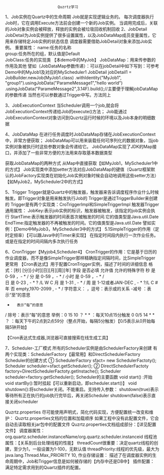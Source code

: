 							Quzrtz学习

1、Job实例在Quartz中的生命周期
	Job就是实现逻辑业务的。
	每次调度器执行Job时，它在调用Execute方法前会创建一个新的Job实例。
当调用完成后，关联的Job对象实例会被释放，释放的实例会被垃圾回收机制回收
2、JobDetail	
JobDetail为Job实例提供了很多设置属性，以及JobDataMap成员变量属性，它用来存储特定Job实例的状态信息
调度器需要借助JobDetail对象来添加Job实例。	
	重要属性：
	name:任务的名称			
	group:任务所在的组，默认值是Default	
	JobClass:任务的实现类	【本demo中的MyJob】
	JobDataMap：用来传参数的作用及其他
譬如（JobDataMap参数传递）：可以在jobDetail中如下写到：可参考Demo中的MyJob1及对应的MyScheduler1
		JobDetail jobDetail1 = JobBuilder.newJob(MyJob1.class)
	            .withIdentity("MyJob1", "group1").usingJobData("ParameMessage1","hello world")
	            .usingJobData("ParameMessage2",3.14F).build();//主要便于理解jobDataMap的参数传递
当然也可以参数通过Trigger中写。方法同上

3、JobExecutionContext
	当Scheduler调用一个job,就会将JobExecutionContext传递给Job的execute()方法；
	Job能通过JobExecutionContext对象访问到Quzrtz运行时候的环境以及Job本身的明细数据

4、JobDataMap
	在进行任务调度时JobDataMap存储在JobExecutionContext中，非常方便获取；
	JobDataMap可以用来装载任何可序列化的数据对象，当job实例对象被执行时这些参数对象会传递给它。
	JobDataMap实现了JDK的Map接口，并添加了一些非常方便的方法用来存取基本数据类型

获取JobDataMap的两种方式
	从Map中直接获取【如MyJob1，MyScheduler1中的方式】
	 Job实现类中添加setter方法对应JobDataMap的键值（Quartz框架默认的JobFactory实现类在初始化Job实例对象时候会自动地调用这些setter方法）【如MyJob2，MyScheduler2中的方式】

5、Trigger
	Trigger就是Quartz中的触发器，触发器来告诉调度程序作业什么时候触发。即Trigger对象是用来触发执行Job的
	Trigger是通过TriggerBuilder来创建的
	Trigger是有两个实现类：CroTriggerImpl和SimpleTriggerImpl
触发器Trigger通用属性：
	JobKey:表示job实例的标识，触发器被触发，该指定的job实例会执行
	StartTime:表示触发器的时间表首次被触发的时间.它的值类型是Java.util.Date
	EndTime:指定触发器的不再被触发的时间。它的值类型是Java.util.Date
譬如实例：【Demo中MyJob3，MyScheduler3中的方式】
	5.1SimpleTrigger的作用（定时定频率）【可以跟Java中的Timer来实现】
	在指定时间段内执行一次作业任务。或是在指定的时间间隔内多次执行任务
	
6、CronTrigger【Myjob4,Scheduler4】
CronTrigger的作用：它是基于日历的作业调度器，而不是像SimpleTrigger那样精确指定间隔时间，比SimpleTrigger更常用
【Cron表达式】用于配置CronTrigger实例，描述了时间的详细信息
格式：[秒] [分][小时][日][月][周][年]
字段		是否必填			允许值			允许的特殊字符
秒		是				0-59			，- * /
分		是				0-59			，- * /
小时		是				0-59			，- * /	
日		是				0-23				, - * ? /L W C
月		是				1-31				, - * /
周		是				1-12或者JAN-DEC		, - * ?/L C	# 
年		否				empty,1970-2099		, - * /
字符意义：
，逗号：表示或的关系
-减号 	：表示“至”的意思
*		表示“每”的意思
/ 除号：表示“每”的意思
举例：0 15 10 ？ * * ：每天10点15分触发
0 0/5 14 * * ？ ：每天下午的2点到2点59分（整点开始，每隔5分触发）【0/5表示从0开始每隔5钟开始】

【Cron表达式生成器,浏览器可直接搜索在线生成工具】

7、Scheduler-工厂模式
所有的Scheduler实例是由SchedulerFactory来创建
有两个实现类：SchedulerFactory【最常用】和DirectSchedulerFactory
	Scheduler的创建方式
①		SchedulerFactory sfact= new SchedulerFactoty();
		Scheduler scheduler=sfact.getScheduler();
②		DirectSchedulerFactoty factory=DirectSchedulerFactoty.getInstache();
		Scheduler scheduler=factory.getScheduler();
Scheduler的主要函数
void start() :开始
void startBy():暂时挂起【可以重新启动，即scheduler.start()】
void shutdown():将scheduler关闭。不能重启。支持传入参数：
shutdown(true)表示等待所有正在执行的job执行完毕后，再关闭Scheduler
shutdown(false)表示直接关闭scheduler

Quzrtz.properties
尽可能使用声明式，简化代码实现，方便配置统一改变和维护：
Quzrtz.properties文档的位置和加载顺序
如果工程中没有此配置文件，它会自动去读取相关jar包中的配置文件
Quzrtz.properties文档组成部分：【详见配置文件】
调度器属性：
			org.quartz.scheduler.instanceName/org.quartz.scheduler.instanceid
线程池属性：【关系到后台处理线程的性能】
threadCount很重要：决定quartz线程的创建，至少为1，一般设置为1-100，无默认值
threadPriority:线程的优先级，最大为java.lang.Thread.Max_PRIORITY 10,
作业存储设置：
		描述了在调度器实例的生命周期中，Job和Trigger信息是如何被存储的【内存中还是DB中】
插件配置：
	满足特定需求用到的Quartz插件的配置。
